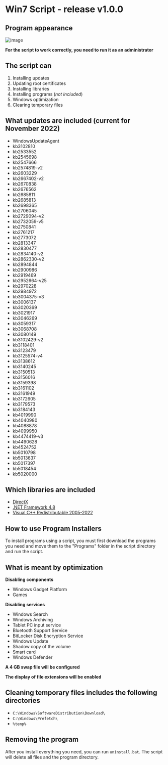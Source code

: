# Win7 Script - release v1.0.0

## Program appearance

![image](https://user-images.githubusercontent.com/113109541/206895443-611782be-89c3-4d25-866f-ab8b0a706277.png)

**For the script to work correctly, you need to run it as an administrator**

## The script can

1. Installing updates
2. Updating root certificates
3. Installing libraries
4. Installing programs (_not included_)
5. Windows optimization
6. Clearing temporary files

## What updates are included (current for November 2022)

- WindowsUpdateAgent
- kb3102810
- kb2533552
- kb2545698
- kb2547666
- kb2574819-v2
- kb2603229
- kb2667402-v2
- kb2670838
- kb2676562
- kb2685811
- kb2685813
- kb2698365
- kb2706045
- kb2729094-v2
- kb2732059-v5
- kb2750841
- kb2761217
- kb2773072
- kb2813347
- kb2830477
- kb2834140-v2
- kb2862330-v2
- kb2894844
- kb2900986
- kb2919469
- kb2952664-v25
- kb2970228
- kb2984972
- kb3004375-v3
- kb3006137
- kb3020369
- kb3021917
- kb3046269
- kb3059317
- kb3068708
- kb3080149
- kb3102429-v2
- kb3118401
- kb3123479
- kb3125574-v4
- kb3138612
- kb3140245
- kb3150513
- kb3156016
- kb3159398
- kb3161102
- kb3161949
- kb3172605
- kb3179573
- kb3184143
- kb4019990
- kb4040980
- kb4088878
- kb4099950
- kb4474419-v3
- kb4490628
- kb4524752
- kb5010798
- kb5013637
- kb5017397
- kb5018454
- kb5020000

## Which libraries are included

- [DirectX](https://www.microsoft.com/en-us/download/details.aspx?id=35)
- [.NET Framework 4.8](https://dotnet.microsoft.com/en-us/download/dotnet-framework/net48)
- [Visual C++ Redistributable 2005-2022](https://learn.microsoft.com/en-us/cpp/windows/latest-supported-vc-redist?view=msvc-170)

## How to use Program Installers

To install programs using a script, you must first download the programs you need and move them to the "Programs" folder in the script directory and run the script.

## What is meant by optimization

**Disabling components**

- Windows Gadget Platform
- Games

**Disabling services**

- Windows Search
- Windows Archiving
- Tablet PC input service
- Bluetooth Support Service
- BitLocker Disk Encryption Service
- Windows Update
- Shadow copy of the volume
- Smart card
- Windows Defender

**A 4 GB swap file will be configured**

**The display of file extensions will be enabled**

## Cleaning temporary files includes the following directories

- `C:\Windows\SoftwareDistribution\Download\`
- `C:\Windows\Prefetch\`
- `%temp%`

## Removing the program

After you install everything you need, you can run `uninstall.bat`.
The script will delete all files and the program directory.

